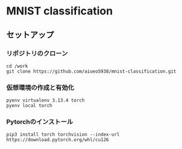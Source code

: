 # MNIST classification

## セットアップ

### リポジトリのクローン
```
cd /work
git clone https://github.com/aiueo5938/mnist-classification.git
```
### 仮想環境の作成と有効化
```
pyenv virtualenv 3.13.4 torch
pyenv local torch
```
### Pytorchのインストール
```
pip3 install torch torchvision --index-url https://download.pytorch.org/whl/cu126
```